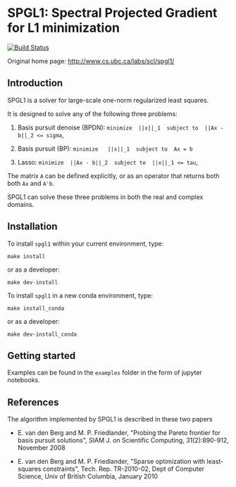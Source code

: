 # SPGL1: Spectral Projected Gradient for L1 minimization
[![Build Status](https://travis-ci.org/drrelyea/SPGL1_python_port.svg?branch=master)](https://travis-ci.org/drrelyea/SPGL1_python_port)

Original home page: http://www.cs.ubc.ca/labs/scl/spgl1/

## Introduction
SPGL1 is a solver for large-scale one-norm
regularized least squares.

It is designed to solve any of the following three problems:

1. Basis pursuit denoise (BPDN):
   ``minimize  ||x||_1  subject to  ||Ax - b||_2 <= sigma``,

2. Basis pursuit (BP):
   ``minimize   ||x||_1  subject to  Ax = b``
 
3. Lasso:
   ``minimize  ||Ax - b||_2  subject to  ||x||_1 <= tau``,

The matrix ``A`` can be defined explicitly, or as an operator
that returns both both ``Ax`` and ``A'b``.

SPGL1 can solve these three problems in both the real and complex domains.

## Installation
To install ``spgl1`` within your current environment, type:
```
make install
```
or as a developer:
```
make dev-install
```

To install ``spgl1`` in a new conda environment, type:
```
make install_conda
```
or as a developer:
```
make dev-install_conda
```


## Getting started
Examples can be found in the ``examples`` folder in the form of
jupyter notebooks.


## References

The algorithm implemented by SPGL1 is described in these two papers

- E. van den Berg and M. P. Friedlander, "Probing the Pareto frontier
  for basis pursuit solutions", SIAM J. on Scientific Computing,
  31(2):890-912, November 2008

- E. van den Berg and M. P. Friedlander, "Sparse optimization with
  least-squares constraints", Tech. Rep. TR-2010-02, Dept of Computer
  Science, Univ of British Columbia, January 2010
